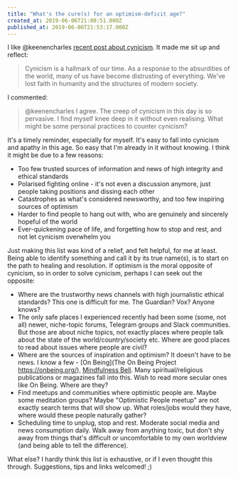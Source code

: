 ```yaml
---
title: "What's the cure(s) for an optimism-deficit age?"
created_at: 2019-06-06T21:00:51.000Z
published_at: 2019-06-06T21:53:17.000Z
---
```

I like @keenencharles [recent post about cynicism](https://200wordsaday.com/words/cynicism-194825cf89ba551883). It made me sit up and reflect:  

  

> Cynicism is a hallmark of our time. As a response to the absurdities of the world, many of us have become distrusting of everything. We've lost faith in humanity and the structures of modern society.

  

I commented:

  

> @keenencharles I agree. The creep of cynicism in this day is so pervasive. I find myself knee deep in it without even realising. What might be some personal practices to counter cynicism?

  

It's a timely reminder, especially for myself. It's easy to fall into cynicism and apathy in this age. So easy that I'm already in it without knowing. I think it might be due to a few reasons:

  

*   Too few trusted sources of information and news of high integrity and ethical standards
*   Polarised fighting online - it's not even a discussion anymore, just people taking positions and dissing each other
*   Catastrophes as what's considered newsworthy, and too few inspiring sources of optimism
*   Harder to find people to hang out with, who are genuinely and sincerely hopeful of the world
*   Ever-quickening pace of life, and forgetting how to stop and rest, and not let cynicism overwhelm you

  

Just making this list was kind of a relief, and felt helpful, for me at least. Being able to identify something and call it by its true name(s), is to start on the path to healing and resolution. If optimism is the moral opposite of cynicism, so in order to solve cynicism, perhaps I can seek out the opposite:  

  

*   Where are the trustworthy news channels with high journalistic ethical standards? This one is difficult for me. The Guardian? Vox? Anyone knows?
*   The only safe places I experienced recently had been some (some, not all) newer, niche-topic forums, Telegram groups and Slack communities. But those are about niche topics, not exactly places where people talk about the state of the world/country/society etc. Where are good places to read about issues where people are civil?
*   Where are the sources of inspiration and optimism? It doesn't have to be news. I know a few - [On Being](The On Being Project https://onbeing.org/), [Mindfulness Bell](https://www.mindfulnessbell.org/). Many spiritual/religious publications or magazines fall into this. Wish to read more secular ones like On Being. Where are they?
*   Find meetups and communities where optimistic people are. Maybe some meditation groups? Maybe "Optimistic People meetup" are not exactly search terms that will show up. What roles/jobs would they have, where would these people naturally gather?
*   Scheduling time to unplug, stop and rest. Moderate social media and news consumption daily. Walk away from anything toxic, but don't shy away from things that's difficult or uncomfortable to my own worldview (and being able to tell the difference). 

  

What else? I hardly think this list is exhaustive, or if I even thought this through. Suggestions, tips and links welcomed! ;)
